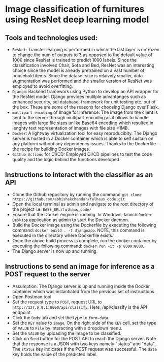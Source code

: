 # Image classification of furnitures using ResNet deep learning model

## Tools and technologies used:
- ``ResNet``: Transfer learning is performed in which the last layer is unfrozen to change the num of outputs to 3 as opposed to the default value of 1000 since ResNet is trained to predict 1000 labels. Since the classification involved Chair, Sofa and Bed, ResNet was an interesting choice since the model is already pretrained on a vast number of household items. Since the dataset size is relaively smaller, data augmentation was performed and the smaller version of ResNet was employed to avoid overfitting. 
- ``Django``: Backend framework using Python to develop an API wrapper for the ResNet model. Django provides mulitple advantanges such as enhanced security, sql database, framework for unit testing etc. out of the box. These are some of the reasons for choosing Django over Flask.
- ``multipart encoding`` of Image for Inference: The image from the client is sent to the server through multipart encoding as it allows to handle images with large file sizes unlike Base64 encoding which resulted in lenghty text representation of images with file size <1MB.
- ``Docker``: A lightway virtualization tool for easy reproducibity. The Django server is hosted in a Docker container which is able to self sustain on any platform without any dependency issues. Thanks to the Dockerfile - the recipe for building Docker images. 
- ``Github Actions`` for CI/CD: Employed CI/CD pipelines to test the code quality and the logic behind the functions developed. 

## Instructions to interact with the classifier as an API
- Clone the Github repository by running the command ``git clone https://github.com/abhishekchandar/fulhaus_code.git``
- Open the local terminal as admin and navigate to the root directory of the project i.e. ``BASE_URL/fulhaus_code/`` 
- Ensure that the Docker engine is running. In Windows, launch ``Docker Desktop`` application as admin to start the Docker daemon. 
- Build the Docker image using the Dockerfile by executing the following command: ``docker build . -t djangoapp``. NOTE, this command is executed in the directory where Dockerfile exists.
- Once the above build process is complete, run the docker container by executing the following command: ``docker run -it -p 8000:8000``. 
- The Django server is now up and running. 

## Instructions to send an image for inference as a POST request to the server
- Assumption: The Django server is up and running inside the Docker container which was instantiated from the previous set of instructions.
- Open Postman tool
- Set the request type to ``POST``, request URL to ``http://127.0.0.1:8000/api/classify``. Here, /api/classify is the API endpoint.
- Click the ``Body`` tab and set the type to ``form-data``.
- Set the ``KEY`` value to ``image``. On the right side of the ``KEY`` cell, set the type of ``VALUE`` to ``File`` by interacting with a dropdown menu.
- Set the ``VALUE`` by uploading the image to be classified. 
- Click on ``Send`` button for the POST API to reach the Django server. Note that the response is a JSON with two keys namely "status" and "data". The ``status`` key indicates if the POST request was successful. The ``data`` key holds the value of the predicted label.





